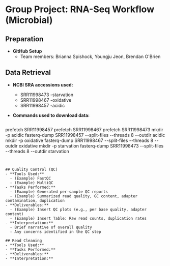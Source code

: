 # Group Project: RNA-Seq Workflow (Microbial)

## Preparation
- **GitHub Setup**
  - Team members: Brianna Spishock, Youngju Jeon, Brendan O'Brien 

## Data Retrieval
- **NCBI SRA accessions used:**
  - SRR11998473 -starvation
  - SRR11998467 -oxidative
  - SRR11998457 -acidic


- **Commands used to download data:**
  ```bash
prefetch SRR11998457
prefetch SRR11998467
prefetch SRR11998473
mkdir -p acidic
fasterq-dump SRR11998457 --split-files --threads 8 --outdir acidic
mkdir -p oxidative
fasterq-dump SRR11998467 --split-files --threads 8 --outdir oxidative
mkdir -p starvation
fasterq-dump SRR11998473 --split-files --threads 8 --outdir starvation
```


## Quality Control (QC)
- **Tools Used:** 
  - (Example) FastQC
  - (Example) MultiQC
- **Tasks Performed:**  
  - (Example) Generated per-sample QC reports  
  - (Example) Summarized read quality, GC content, adapter contamination, duplication  
- **Deliverables:**  
  - (Example) Insert QC plots (e.g., per base quality, adapter content)  
  - (Example) Insert Table: Raw read counts, duplication rates  
- **Interpretation:**  
  - Brief narrative of overall quality  
  - Any concerns identified in the QC step  

## Read Cleaning
- **Tools Used:** 
- **Tasks Performed:**  
- **Deliverables:**  
- **Interpretation:**  


